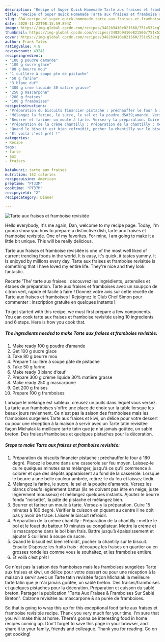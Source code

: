 ```yaml
---
description: "Recipe of Super Quick Homemade Tarte aux fraises et framboise revisitée"
title: "Recipe of Super Quick Homemade Tarte aux fraises et framboise revisitée"
slug: 834-recipe-of-super-quick-homemade-tarte-aux-fraises-et-framboise-revisitee
date: 2020-11-22T08:15:59.894Z
image: https://img-global.cpcdn.com/recipes/3482b9410e821560/751x532cq70/tarte-aux-fraises-et-framboise-revisitee-photo-principale-de-la-recette.jpg
thumbnail: https://img-global.cpcdn.com/recipes/3482b9410e821560/751x532cq70/tarte-aux-fraises-et-framboise-revisitee-photo-principale-de-la-recette.jpg
cover: https://img-global.cpcdn.com/recipes/3482b9410e821560/751x532cq70/tarte-aux-fraises-et-framboise-revisitee-photo-principale-de-la-recette.jpg
author: Frank Yates
ratingvalue: 4.8
reviewcount: 43241
recipeingredient:
- "100 g poudre damande"
- "100 g sucre glace"
- "80 g beurre mou"
- "1 cuillère à soupe pte de pistache"
- "50 g farine"
- "3 blanc duf"
- "300 g crme liquide 30 matire grasse"
- "250 g mascarpone"
- "200 g fraises"
- "100 g framboises"
recipeinstructions:
- "Préparation du biscuits financier pistache : préchauffer le four à 180 degré. Placez le beurre dans une casserole sur feu moyen. Laissez-le cuire quelques minutes sans mélanger, jusqu&#39;à ce qu&#39;il commence à colorer et que des dépôts apparaissent au fond de la casserole. Lorsque le beurre a une belle couleur ambrée, retirez-le du feu et laissez tiédir."
- "Mélangez la farine, le sucre, le sel et la poudre d&#39;amande. Versez les blancs d&#39;oeufs légèrement battus (ils ne doivent pas être en neige, juste légèrement mousseux) et mélangez quelques instants. Ajoutez le beurre fondu &#34;noisette&#34;, la pâte de pistache et mélangez bien."
- "Beurrer et fariner un moule à tarte. Versez-y la préparation. Cuire 15 minutes à 180 degré. Vérifier la cuisson en piquant au centre il ne doit pas y avoir de trace. Laisser le biscuit refroidir."
- "Préparation de la crème chantilly : Préparation de la chantilly : mettre le bol et le fouet du batteur 10 minutes au congélateur. Mettre la crème et le mascarpone dans le bol bien frais. Battre jusqu’à épaississement et ajouter 5 cuillères à soupe de sucre."
- "Quand le biscuit est bien refroidit, pocher la chantilly sur le biscuit. Ensuite Disposez les fruits frais : découpez les fraises en quartier ou en grosses rondelles comme vous le souhaitez, et les framboise entière."
- "Et voilà c’est prêt !"
categories:
- Recipe
tags:
- tarte
- aux
- fraises

katakunci: tarte aux fraises 
nutrition: 162 calories
recipecuisine: American
preptime: "PT33M"
cooktime: "PT37M"
recipeyield: "2"
recipecategory: Dinner

---
```



![Tarte aux fraises et framboise revisitée](https://img-global.cpcdn.com/recipes/3482b9410e821560/751x532cq70/tarte-aux-fraises-et-framboise-revisitee-photo-principale-de-la-recette.jpg)

Hello everybody, it's me again, Dan, welcome to my recipe page. Today, I'm gonna show you how to prepare a distinctive dish, tarte aux fraises et framboise revisitée. One of my favorites. For mine, I am going to make it a little bit unique. This will be really delicious.

Tarte aux fraises et framboise revisitée is one of the most well liked of current trending foods in the world. It is easy, it's quick, it tastes yummy. It is enjoyed by millions every day. Tarte aux fraises et framboise revisitée is something that I have loved my entire life. They're nice and they look fantastic.

Recette &#39;The&#39; tarte aux fraises : découvrez les ingrédients, ustensiles et étapes de préparation. Tarte aux fraises et framboises avec un soupçon de citron vert, rapide et facile à faire ! Donnez votre avis sur cette recette de Tarte aux fraises et framboises ! Rejoignez le Club Chef Simon pour commenter : inscription gratuite en quelques instants !


To get started with this recipe, we must first prepare a few components. You can cook tarte aux fraises et framboise revisitée using 10 ingredients and 6 steps. Here is how you cook that.

<!--inarticleads1-->

##### The ingredients needed to make Tarte aux fraises et framboise revisitée:

1. Make ready 100 g poudre d’amande
1. Get 100 g sucre glace
1. Take 80 g beurre mou
1. Prepare 1 cuillère à soupe pâte de pistache
1. Take 50 g farine
1. Make ready 3 blanc d’œuf
1. Prepare 300 g crème liquide 30% matière grasse
1. Make ready 250 g mascarpone
1. Get 200 g fraises
1. Prepare 100 g framboises


Lorsque le mélange est sableux, creusez un puits dans lequel vous versez. La tarte aux framboises s&#39;offre une place de choix sur la table lorsque les beaux jours reviennent. Ce n&#39;est pas la saison des framboises mais les framboises surgelées Tarte aux fraises et kiwi, un délice pour votre dessert ou pour une réception à la maison à servir avec un Tarte tatin revisitée façon Michalak la meilleure tarte tatin que je n&#39;ai jamais goûtée, un sablé breton. Des fraises/framboises et quelques pistaches pour la décoration. 

<!--inarticleads2-->

##### Steps to make Tarte aux fraises et framboise revisitée:

1. Préparation du biscuits financier pistache : préchauffer le four à 180 degré. Placez le beurre dans une casserole sur feu moyen. Laissez-le cuire quelques minutes sans mélanger, jusqu&#39;à ce qu&#39;il commence à colorer et que des dépôts apparaissent au fond de la casserole. Lorsque le beurre a une belle couleur ambrée, retirez-le du feu et laissez tiédir.
1. Mélangez la farine, le sucre, le sel et la poudre d&#39;amande. Versez les blancs d&#39;oeufs légèrement battus (ils ne doivent pas être en neige, juste légèrement mousseux) et mélangez quelques instants. Ajoutez le beurre fondu &#34;noisette&#34;, la pâte de pistache et mélangez bien.
1. Beurrer et fariner un moule à tarte. Versez-y la préparation. Cuire 15 minutes à 180 degré. Vérifier la cuisson en piquant au centre il ne doit pas y avoir de trace. Laisser le biscuit refroidir.
1. Préparation de la crème chantilly : Préparation de la chantilly : mettre le bol et le fouet du batteur 10 minutes au congélateur. Mettre la crème et le mascarpone dans le bol bien frais. Battre jusqu’à épaississement et ajouter 5 cuillères à soupe de sucre.
1. Quand le biscuit est bien refroidit, pocher la chantilly sur le biscuit. Ensuite Disposez les fruits frais : découpez les fraises en quartier ou en grosses rondelles comme vous le souhaitez, et les framboise entière.
1. Et voilà c’est prêt !


Ce n&#39;est pas la saison des framboises mais les framboises surgelées Tarte aux fraises et kiwi, un délice pour votre dessert ou pour une réception à la maison à servir avec un Tarte tatin revisitée façon Michalak la meilleure tarte tatin que je n&#39;ai jamais goûtée, un sablé breton. Des fraises/framboises et quelques pistaches pour la décoration. Préparation et cuisson du sablé breton. Partager la publication &#34;Tarte Aux Fraises &amp; Framboises Sur Sablé Breton&#34;. Calzone revisitée au mascarpone &amp; sa purée de framboises. 

So that is going to wrap this up for this exceptional food tarte aux fraises et framboise revisitée recipe. Thank you very much for your time. I'm sure that you will make this at home. There's gonna be interesting food in home recipes coming up. Don't forget to save this page in your browser, and share it to your family, friends and colleague. Thank you for reading. Go on get cooking!
